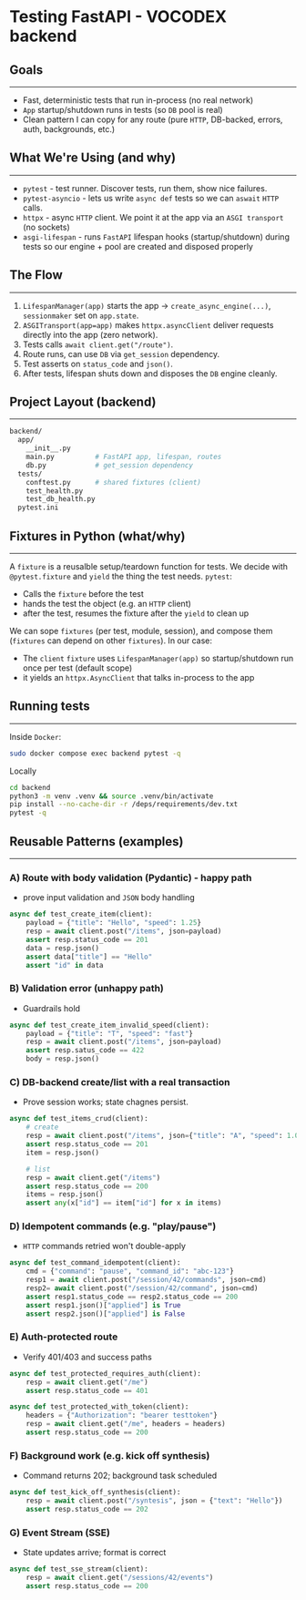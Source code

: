 # Testing FastAPI - VOCODEX backend
## Goals
---
- Fast, deterministic tests that run in-process (no real network)
- `App` startup/shutdown runs in tests (so `DB` pool is real)
- Clean pattern I can copy for any route (pure `HTTP`, DB-backed, errors, auth,
backgrounds, etc.)
## What We're Using (and why)
---
- `pytest` - test runner. Discover tests, run them, show nice failures.
- `pytest-asyncio` - lets us write `async def` tests so we can `aswait` `HTTP`
calls.
- `httpx` - async `HTTP` client. We point it at the app via an `ASGI transport`
  (no sockets)
- `asgi-lifespan` - runs `FastAPI` lifespan hooks (startup/shutdown) during
tests so our engine + pool are created and disposed properly
## The Flow
---
1. `LifespanManager(app)` starts the app -> `create_async_engine(...)`,
   `sessionmaker` set on `app.state`.
2. `ASGITransport(app=app)` makes `httpx.asyncClient` deliver requests directly
   into the app (zero network).
3. Tests calls `await client.get("/route")`.
4. Route runs, can use `DB` via `get_session` dependency.
5. Test asserts on `status_code` and `json()`.
6. After tests, lifespan shuts down and disposes the `DB` engine cleanly.
## Project Layout (backend)
---
```bash
backend/
  app/
    __init__.py
    main.py          # FastAPI app, lifespan, routes
    db.py            # get_session dependency
  tests/
    conftest.py      # shared fixtures (client)
    test_health.py
    test_db_health.py
  pytest.ini
```
## Fixtures in Python (what/why)
---
A `fixture` is a reusalble setup/teardown function for tests. We decide with
`@pytest.fixture` and `yield` the thing the test needs. `pytest`:
- Calls the `fixture` before the test
- hands the test the object (e.g. an `HTTP` client)
- after the test, resumes the fixture after the `yield` to clean up

We can sope `fixtures` (per test, module, session), and compose them (`fixtures` can depend on other `fixtures`). In our case:
- The `client` `fixture` uses `LifespanManager(app)` so startup/shutdown run
once per test (default scope)
- it yields an `httpx.AsyncClient` that talks in-process to the app
## Running tests
---
Inside `Docker`:
```bash
sudo docker compose exec backend pytest -q
```
Locally
```bash
cd backend
python3 -m venv .venv && source .venv/bin/activate
pip install --no-cache-dir -r /deps/requirements/dev.txt
pytest -q
```
## Reusable Patterns (examples)
---
### A) Route with body validation (Pydantic) - happy path
- prove input validation and `JSON` body handling
```python
async def test_create_item(client):
    payload = {"title": "Hello", "speed": 1.25}
    resp = await client.post("/items", json=payload)
    assert resp.status_code == 201
    data = resp.json()
    assert data["title"] == "Hello"
    assert "id" in data
```
### B) Validation error (unhappy path)
- Guardrails hold
```python
async def test_create_item_invalid_speed(client):
    payload = {"title": "T", "speed": "fast"}
    resp = await client.post("/items", json=payload)
    assert resp.satus_code == 422
    body = resp.json()
```
### C) DB-backend create/list with a real transaction
- Prove session works; state chagnes persist.
```python
async def test_items_crud(client):
    # create
    resp = await client.post("/items", json={"title": "A", "speed": 1.0})
    assert resp.status_code == 201
    item = resp.json()

    # list
    resp = await client.get("/items")
    assert resp.status_code == 200
    items = resp.json()
    assert any(x["id"] == item["id"] for x in items)
```
### D) Idempotent commands (e.g. "play/pause")
- `HTTP` commands retried won't double-apply
```python
async def test_command_idempotent(client):
    cmd = {"command": "pause", "command_id": "abc-123"}
    resp1 = await client.post("/session/42/commands", json=cmd)
    resp2= await client.post("/session/42/command", json=cmd)
    assert resp1.status_code == resp2.status_code == 200
    assert resp1.json()["applied"] is True
    assert resp2.json()["applied"] is False
```
### E) Auth-protected route
- Verify 401/403 and success paths
```python
async def test_protected_requires_auth(client):
    resp = await client.get("/me")
    assert resp.status_code == 401

async def test_protected_with_token(client):
    headers = {"Authorization": "bearer testtoken"}
    resp = await client.get("/me", headers = headers)
    assert resp.status_code == 200
```
### F) Background work (e.g. kick off synthesis)
- Command returns 202; background task scheduled
```python
async def test_kick_off_synthesis(client):
    resp = await client.post("/syntesis", json = {"text": "Hello"})
    assert resp.status_code == 202
```
### G) Event Stream (SSE)
- State updates arrive; format is correct
```python
async def test_sse_stream(client):
    resp = await client.get("/sessions/42/events")
    assert resp.status_code == 200
```
